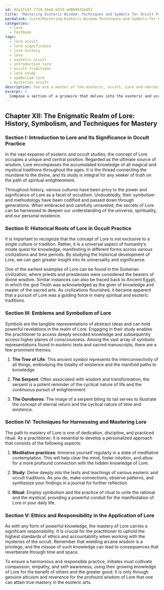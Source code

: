 ```yaml
---
id: 82a1f1d7-7719-4be8-b333-ad8b95d1bd5f
title: 'Mastering Esoteric Wisdom: Techniques and Symbols for Occult Practice'
permalink: /Lore/Mastering-Esoteric-Wisdom-Techniques-and-Symbols-for-Occult-Practice/
categories:
  - Lore
  - Textbook
tags:
  - lore occult
  - lore significance
  - lore history
  - lore
  - esoteric occult
  - introduction lore
  - occult traditions
  - lore study
  - symbolism lore
  - mysteries occult
description: You are a master of the esoteric, occult, Lore and education, you have written many textbooks on the subject in ways that provide students with rich and deep understanding of the subject. You are being asked to write textbook-like sections on a topic and you do it with full context, explainability, and reliability in accuracy to the true facts of the topic at hand, in a textbook style that a student would easily be able to learn from, in a rich, engaging, and contextual way. Always include relevant context (such as formulas and history), related concepts, and in a way that someone can gain deep insights from.
excerpt: > 
  Compose a section of a grimoire that delves into the esoteric and occult aspects of Lore. Discuss its significance in the occult practice and provide insights into its history, associated symbolism, and methods for harnessing and understanding this knowledge. Include practical techniques and rituals for an initiate to follow in order to gain deeper comprehension and mastery of Lore. Additionally, highlight the importance of ethics and responsibility in wielding such arcane wisdom.
---
```

## Chapter XII: The Enigmatic Realm of Lore: History, Symbolism, and Techniques for Mastery

### Section I: Introduction to Lore and Its Significance in Occult Practice

In the vast expanse of esoteric and occult studies, the concept of Lore occupies a unique and central position. Regarded as the ultimate source of wisdom, Lore encompasses the accumulated knowledge of all magical and mystical traditions throughout the ages. It is the thread connecting the mundane to the divine, and its study is integral for any seeker of truth on the path of spiritual enlightenment.

Throughout history, various cultures have been privy to the power and significance of Lore as a facet of occultism. Undoubtedly, their symbolism and methodology have been codified and passed down through generations. When embraced and carefully unraveled, the secrets of Lore can be harnessed to deepen our understanding of the universe, spirituality, and our personal existence.

### Section II: Historical Roots of Lore in Occult Practice

It is important to recognize that the concept of Lore is not exclusive to a single culture or tradition. Rather, it is a universal aspect of humanity’s innate quest for knowledge, manifesting in different forms across various civilizations and time periods. By studying the historical development of Lore, we can gain greater insight into its universality and significance.

One of the earliest examples of Lore can be found in the Sumerian civilization, where priests and priestesses were considered the bearers of divine wisdom. Similar instances can also be traced back to Ancient Egypt, in which the god Thoth was acknowledged as the giver of knowledge and master of the sacred arts. As civilizations flourished, it became apparent that a pursuit of Lore was a guiding force in many spiritual and esoteric traditions.

### Section III: Emblems and Symbolism of Lore

Symbols are the tangible representations of abstract ideas and can hold powerful revelations in the realm of Lore. Engaging in their study enables the practitioner to access deeply encoded knowledge and subsequently access higher planes of consciousness. Among the vast array of symbolic representations found in esoteric texts and sacred manuscripts, there are a few prominent themes:

1. **The Tree of Life**: This ancient symbol represents the interconnectivity of all things, embodying the totality of existence and the manifold paths to knowledge.

2. **The Serpent**: Often associated with wisdom and transformation, the serpent is a potent reminder of the cyclical nature of life and the continuous pursuit of enlightenment.

3. **The Ouroboros**: The image of a serpent biting its tail serves to illustrate the concept of eternal return and the cyclical nature of time and existence.

### Section IV: Techniques for Harnessing and Mastering Lore

The path to mastery of Lore is one of dedication, discipline, and practiced ritual. As a practitioner, it is essential to develop a personalized approach that consists of the following aspects:

1. **Meditative practices**: Immerse yourself regularly in a state of meditative contemplation. This will help clear the mind, foster intuition, and allow for a more profound connection with the hidden knowledge of Lore.

2. **Study**: Delve deeply into the texts and teachings of various esoteric and occult traditions. As you do, make connections, observe patterns, and synthesize your findings in a journal for further reflection.

3. **Ritual**: Employ symbolism and the practice of ritual to unite the rational and the mystical, providing a powerful conduit for the manifestation of Lore in your daily life.

### Section V: Ethics and Responsibility in the Application of Lore

As with any form of powerful knowledge, the mastery of Lore carries a significant responsibility. It is crucial for the practitioner to uphold the highest standards of ethics and accountability when working with the mysteries of the occult. Remember that wielding arcane wisdom is a privilege, and the misuse of such knowledge can lead to consequences that reverberate through time and space.

To ensure a harmonious and responsible practice, initiates must cultivate compassion, empathy, and self-awareness, using their growing knowledge of Lore for the benefit of others and the greater good. It is only through genuine altruism and reverence for the profound wisdom of Lore that one can attain true mastery in the esoteric arts.
